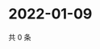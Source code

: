 # 2022-01-09

共 0 条

<!-- BEGIN WEIBO -->
<!-- 最后更新时间 Sun Jan 09 2022 13:12:49 GMT+0800 (China Standard Time) -->

<!-- END WEIBO -->
